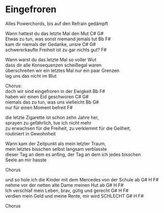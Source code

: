 # Eingefroren

Alles Powerchords, bis auf den Refrain gedämpft

Wann hattest du das letzte Mal den Mut		C#	G#  
Etwas zu tun, was sonst niemand jemals tut	Bb	F#  
kam dir niemals der Gedanke, unsre		C#	G#  
schwererkaufte Freiheit ist zu gar nichts gut?	F#

Wann warst du das letzte Mal so voller Wut  
dass dir alle Konsequenzen scheißegal waren  
überschreiten wir ein letztes Mal nur ein paar Grenzen  
lag uns das nicht im Blut

Chorus:  
doch wir sind eingefroren in der Ewigkeit	Bb	F#  
haben wir einen Eid geschworen			C#	G#  
niemals das zu tun, was uns vielleicht		Bb	G#  
nur für einen Moment befreit			F#

die letzte Zigarette ist schon zehn Jahre her,  
sprayen zu gefährlich, tue ich nicht mehr  
zu erwachsen für die Freiheit, zu verklemmt für die Geilheit,  
routiniert in Gewohnheit

Wann kam der Zeitpunkt als mein letzter Traum,  
mein letztes bisschen selbst langsam verblasste  
dieser Tag an dem es anfing, der Tag an dem ich jedes bisschen  
Seele an mir hasste

Chorus

und so hole ich die Kinder mit dem Mercedes von der Schule ab	G#  H	F#  
nehme vor der netten alte Dame meinen Hut ab  			G#  H	F#  
Ich verschlaf mein Leben, brav, gütig und gerecht  		G#  H	F#  
verdien mein Geld und meine Rente, mir wird SCHLECHT		G#  H	F#

Chorus
